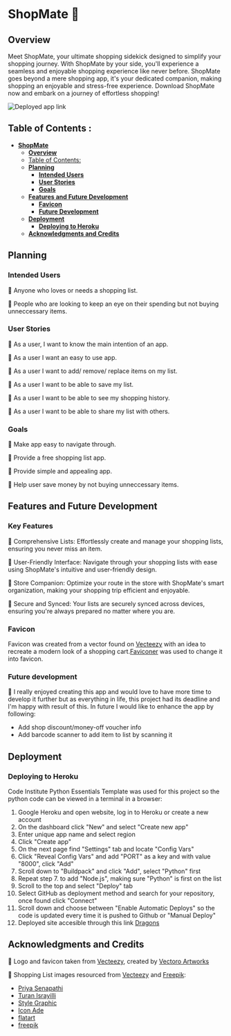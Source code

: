 # **ShopMate** 🛒


## **Overview**

Meet ShopMate, your ultimate shopping sidekick designed to simplify your shopping journey. With ShopMate by your side, you'll experience a seamless and enjoyable shopping experience like never before. ShopMate goes beyond a mere shopping app, it's your dedicated companion, making shopping an enjoyable and stress-free experience. Download ShopMate now and embark on a journey of effortless shopping!

![Deployed app link]()

## **Table of Contents** :
- [**ShopMate**](#shopmate)
  - [**Overview**](#overview)
  - [Table of Contents:](#table-of-contents)
  - [**Planning**](#planning)
    - [**Intended Users**](#intended-users)
    - [**User Stories**](#user-stories)
    - [**Goals**](#goals)
  - [**Features and Future Development**](#features-and-future-development)
    - [**Favicon**](#favicon)
    - [**Future Development**](#future-development)
  - [**Deployment**](#deployment)
    - [**Deploying to Heroku**](#deploying-to-heroku)
  - [**Acknowledgments and Credits**](#acknowledgments-and-credits)

## **Planning**

### **Intended Users**

🛒 Anyone who loves or needs a shopping list.

🛒 People who are looking to keep an eye on their spending but not buying unneccessary items.

### **User Stories**

🛒 As a user, I want to know the main intention of an app.

🛒 As a user I want an easy to use app.

🛒 As a user I want to add/ remove/ replace items on my list.

🛒 As a user I want to be able to save my list.

🛒 As a user I want to be able to see my shopping history.

🛒 As a user I want to be able to share my list with others.

### **Goals**

🛒 Make app easy to navigate through.

🛒 Provide a free shopping list app.

🛒 Provide simple and appealing app.

🛒 Help user save money by not buying unneccessary items.

## **Features and Future Development**

### **Key Features**

🛒 Comprehensive Lists: Effortlessly create and manage your shopping lists, ensuring you never miss an item.

📱 User-Friendly Interface: Navigate through your shopping lists with ease using ShopMate's intuitive and user-friendly design.

🏬 Store Companion: Optimize your route in the store with ShopMate's smart organization, making your shopping trip efficient and enjoyable.

🔐 Secure and Synced: Your lists are securely synced across devices, ensuring you're always prepared no matter where you are.

### **Favicon**

Favicon was created from a vector found on [Vecteezy](https://www.vecteezy.com/) with an idea to recreate a modern look of a shopping cart.[Faviconer](http://www.faviconer.com/) was used to change it into favicon.

### **Future development**

🛒 I really enjoyed creating this app and would love to have more time to develop it further but as everything in life, this project had its deadline and I'm happy with result of this. In future I would like to enhance the app by following:
  * Add shop discount/money-off voucher info
  * Add barcode scanner to add item to list by scanning it

## **Deployment**

### **Deploying to Heroku**

Code Institute Python Essentials Template was used for this project so the python code can be viewed in a terminal in a browser:
1. Google Heroku and open website, log in to Heroku or create a new account
2. On the dashboard click "New" and select "Create new app"
3. Enter unique app name and select region
4. Click "Create app"
5. On the next page find "Settings" tab and locate "Config Vars"
6. Click "Reveal Config Vars" and add "PORT" as a key and with value "8000", click "Add"
7. Scroll down to "Buildpack" and click "Add", select "Python" first
8. Repeat step 7. to add "Node.js", making sure "Python" is first on the list
9. Scroll to the top and select "Deploy" tab
10. Select GitHub as deployment method and search for your repository, once found click "Connect"
11. Scroll down and choose between "Enable Automatic Deploys" so the code is updated every time it is pushed to Github or "Manual Deploy"
12. Deployed site accesible through this link [Dragons](https://dragon-guessing-game-d41047f8049b.herokuapp.com/)

## **Acknowledgments and Credits**

🛒 Logo and favicon taken from [Vecteezy](https://www.vecteezy.com/), created by [Vectoro Artworks](https://www.vecteezy.com/vector-art/3721039-abstract-shopping-cart-icon-illustration)

🛒 Shopping List images resourced from [Vecteezy](https://www.vecteezy.com/) and [Freepik](https://www.freepik.com/):
* [Priya Senapathi](https://www.vecteezy.com/photo/30564871-ai-generative-delicious-pasta-in-black-dish)
* [Turan Israyilli](https://www.vecteezy.com/photo/35708490-ai-generated-fresh-fruits-and-vegetables-on-black-background-healthy-food-concept-top-view-generative-ai)
* [Style Graphic](https://www.vecteezy.com/photo/31355828-flat-lay-of-cooking-homemade-christmas-baking-ingredients-or-gingerbread-cookies-placed-on-table-concept-by-ai-generated)
* [Icon Ade](https://www.vecteezy.com/photo/30664755-close-up-dark-minimalist-background-realistic)
* [flatart](https://www.freepik.com/free-ai-image/seafood-platter-with-lobster-shrimps-mussels-scallops-clams-oysters-wooden-table_126613404.htm#fromView=search&term=sea+food+square+image&track=ais_ai_generated&regularType=ai&page=1&position=1&uuid=4a957a3d-0522-45f1-8fe5-7a8e8a3b719c)
* [freepik](https://www.freepik.com/free-ai-image/delicious-glazed-doughnuts-arrangement_59581426.htm#fromView=search&term=treats+square+image&track=ais_ai_generated&regularType=ai&page=1&position=2&uuid=40b321b4-3c39-4340-bacd-40d31a0f9c0a)
